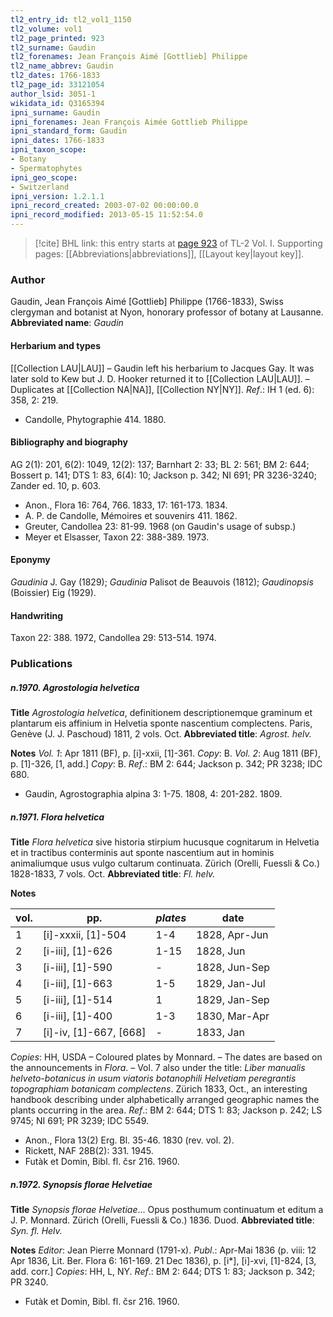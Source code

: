 ```yaml
---
tl2_entry_id: tl2_vol1_1150
tl2_volume: vol1
tl2_page_printed: 923
tl2_surname: Gaudin
tl2_forenames: Jean François Aimé [Gottlieb] Philippe
tl2_name_abbrev: Gaudin
tl2_dates: 1766-1833
tl2_page_id: 33121054
author_lsid: 3051-1
wikidata_id: Q3165394
ipni_surname: Gaudin
ipni_forenames: Jean François Aimée Gottlieb Philippe
ipni_standard_form: Gaudin
ipni_dates: 1766-1833
ipni_taxon_scope: 
- Botany
- Spermatophytes
ipni_geo_scope: 
- Switzerland
ipni_version: 1.2.1.1
ipni_record_created: 2003-07-02 00:00:00.0
ipni_record_modified: 2013-05-15 11:52:54.0
---
```



> [!cite] BHL link: this entry starts at [page 923](https://www.biodiversitylibrary.org/page/33121054) of TL-2 Vol. I.
> Supporting pages: [[Abbreviations|abbreviations]], [[Layout key|layout key]].

### Author

Gaudin, Jean François Aimé \[Gottlieb\] Philippe (1766-1833), Swiss clergyman and botanist at Nyon, honorary professor of botany at Lausanne. 
**Abbreviated name**: *Gaudin*

#### Herbarium and types

[[Collection LAU|LAU]] – Gaudin left his herbarium to Jacques Gay. It was later sold to Kew but J. D. Hooker returned it to [[Collection LAU|LAU]]. – Duplicates at [[Collection NA|NA]], [[Collection NY|NY]].
*Ref*.: IH 1 (ed. 6): 358, 2: 219.
- Candolle, Phytographie 414. 1880.

#### Bibliography and biography

AG 2(1): 201, 6(2): 1049, 12(2): 137; Barnhart 2: 33; BL 2: 561; BM 2: 644; Bossert p. 141; DTS 1: 83, 6(4): 10; Jackson p. 342; NI 691; PR 3236-3240; Zander ed. 10, p. 603.
- Anon., Flora 16: 764, 766. 1833, 17: 161-173. 1834.
- A. P. de Candolle, Mémoires et souvenirs 411. 1862.
- Greuter, Candollea 23: 81-99. 1968 (on Gaudin's usage of subsp.)
- Meyer et Elsasser, Taxon 22: 388-389. 1973.

#### Eponymy

*Gaudinia* J. Gay (1829); *Gaudinia* Palisot de Beauvois (1812); *Gaudinopsis* (Boissier) Eig (1929).

#### Handwriting

Taxon 22: 388. 1972, Candollea 29: 513-514. 1974.

### Publications

##### n.1970. Agrostologia helvetica

**Title**
*Agrostologia helvetica*, definitionem descriptionemque graminum et plantarum eis affinium in Helvetia sponte nascentium complectens. Paris, Genève (J. J. Paschoud) 1811, 2 vols. Oct.
**Abbreviated title**: *Agrost. helv.*

**Notes**
*Vol. 1*: Apr 1811 (BF), p. \[i\]-xxii, \[1\]-361. *Copy*: B.
*Vol. 2*: Aug 1811 (BF), p. \[1\]-326, \[1, add.\] *Copy*: B.
*Ref*.: BM 2: 644; Jackson p. 342; PR 3238; IDC 680.
- Gaudin, Agrostographia alpina 3: 1-75. 1808, 4: 201-282. 1809.

##### n.1971. Flora helvetica

**Title**
*Flora helvetica* sive historia stirpium hucusque cognitarum in Helvetia et in tractibus conterminis aut sponte nascentium aut in hominis animaliumque usus vulgo cultarum continuata. Zürich (Orelli, Fuessli & Co.) 1828-1833, 7 vols. Oct.
**Abbreviated title**: *Fl. helv.*

**Notes**

|vol.	|pp.	|*plates*	|date|
|---	|---	|---	|---	|
|1	|\[i\]-xxxii, \[1\]-504	|1-4	|1828, Apr-Jun|
|2	|\[i-iii\], \[1\]-626	|1-15	|1828, Jun|
|3	|\[i-iii\], \[1\]-590	|-	|1828, Jun-Sep|
|4	|\[i-iii\], \[1\]-663	|1-5	|1829, Jan-Jul|
|5	|\[i-iii\], \[1\]-514	|1	|1829, Jan-Sep|
|6	|\[i-iii\], \[1\]-400	|1-3	|1830, Mar-Apr|
|7	|\[i\]-iv, \[1\]-667, \[668\]	|-	|1833, Jan|

*Copies*: HH, USDA – Coloured plates by Monnard. – The dates are based on the announcements in *Flora*. – Vol. 7 also under the title: *Liber manualis helveto-botanicus in usum viatoris botanophili Helvetiam peregrantis topographiam botanicam complectens*. Zürich 1833, Oct., an interesting handbook describing under alphabetically arranged geographic names the plants occurring in the area.
*Ref*.: BM 2: 644; DTS 1: 83; Jackson p. 242; LS 9745; NI 691; PR 3239; IDC 5549.
- Anon., Flora 13(2) Erg. Bl. 35-46. 1830 (rev. vol. 2).
- Rickett, NAF 28B(2): 331. 1945.
- Futàk et Domin, Bibl. fl. čsr 216. 1960.

##### n.1972. Synopsis florae Helvetiae

**Title**
*Synopsis florae Helvetiae*... Opus posthumum continuatum et editum a J. P. Monnard. Zürich (Orelli, Fuessli & Co.) 1836. Duod.
**Abbreviated title**: *Syn. fl. Helv.*

**Notes**
*Editor*: Jean Pierre Monnard (1791-x).
*Publ*.: Apr-Mai 1836 (p. viii: 12 Apr 1836, Lit. Ber. Flora 6: 161-169. 21 Dec 1836), p. \[i\*\], \[i\]-xvi, \[1\]-824, \[3, add. corr.\] *Copies*: HH, L, NY.
*Ref*.: BM 2: 644; DTS 1: 83; Jackson p. 342; PR 3240.
- Futàk et Domin, Bibl. fl. čsr 216. 1960.

